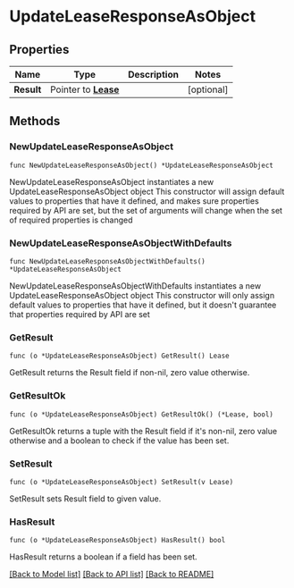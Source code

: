 # UpdateLeaseResponseAsObject

## Properties

Name | Type | Description | Notes
------------ | ------------- | ------------- | -------------
**Result** | Pointer to [**Lease**](Lease.md) |  | [optional] 

## Methods

### NewUpdateLeaseResponseAsObject

`func NewUpdateLeaseResponseAsObject() *UpdateLeaseResponseAsObject`

NewUpdateLeaseResponseAsObject instantiates a new UpdateLeaseResponseAsObject object
This constructor will assign default values to properties that have it defined,
and makes sure properties required by API are set, but the set of arguments
will change when the set of required properties is changed

### NewUpdateLeaseResponseAsObjectWithDefaults

`func NewUpdateLeaseResponseAsObjectWithDefaults() *UpdateLeaseResponseAsObject`

NewUpdateLeaseResponseAsObjectWithDefaults instantiates a new UpdateLeaseResponseAsObject object
This constructor will only assign default values to properties that have it defined,
but it doesn't guarantee that properties required by API are set

### GetResult

`func (o *UpdateLeaseResponseAsObject) GetResult() Lease`

GetResult returns the Result field if non-nil, zero value otherwise.

### GetResultOk

`func (o *UpdateLeaseResponseAsObject) GetResultOk() (*Lease, bool)`

GetResultOk returns a tuple with the Result field if it's non-nil, zero value otherwise
and a boolean to check if the value has been set.

### SetResult

`func (o *UpdateLeaseResponseAsObject) SetResult(v Lease)`

SetResult sets Result field to given value.

### HasResult

`func (o *UpdateLeaseResponseAsObject) HasResult() bool`

HasResult returns a boolean if a field has been set.


[[Back to Model list]](../README.md#documentation-for-models) [[Back to API list]](../README.md#documentation-for-api-endpoints) [[Back to README]](../README.md)


